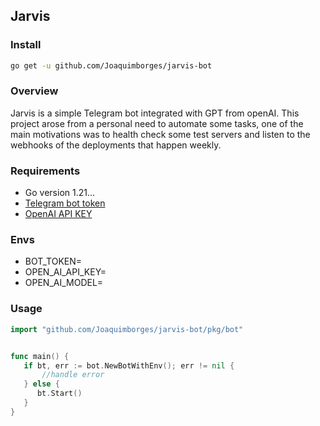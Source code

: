 ## Jarvis
### Install
```bash
go get -u github.com/Joaquimborges/jarvis-bot
```

### Overview
Jarvis is a simple Telegram bot integrated with GPT from openAI.
This project arose from a personal need to automate some tasks, 
one of the main motivations was to health check some test servers and 
listen to the webhooks of the deployments that happen weekly.

### Requirements
- Go version 1.21...
- [Telegram bot token](https://core.telegram.org/bots/api)
- [OpenAI API KEY](https://platform.openai.com/api-keys)

### Envs
 - BOT_TOKEN=
 - OPEN_AI_API_KEY=
 - OPEN_AI_MODEL=

### Usage
```go
import "github.com/Joaquimborges/jarvis-bot/pkg/bot"


func main() {
   if bt, err := bot.NewBotWithEnv(); err != nil {
       //handle error 
   } else {
      bt.Start()
   }
}
```